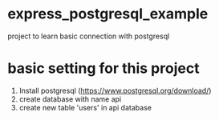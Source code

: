 # express_postgresql_example
project to learn basic connection with postgresql

# basic setting for this project
  1. Install postgresql (https://www.postgresql.org/download/)
  2. create database with name api
  3. create new table 'users' in api database
